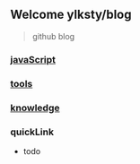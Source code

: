 ## Welcome ylksty/blog
> github blog
### [javaScript][1]

### [tools][2]

### [knowledge][3]

### quickLink
* todo

[1]:javascript.md
[2]:tools.md
[3]:2017/10/knowledge.md